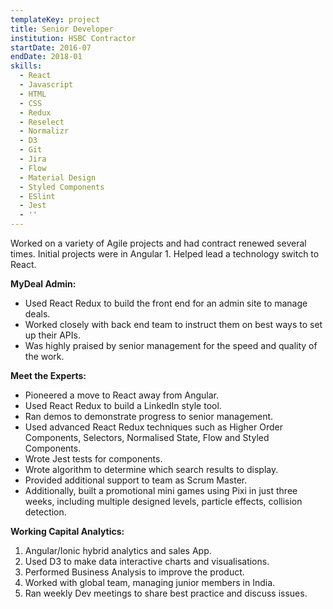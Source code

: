 ```yaml
---
templateKey: project
title: Senior Developer
institution: HSBC Contractor
startDate: 2016-07
endDate: 2018-01
skills:
  - React
  - Javascript
  - HTML
  - CSS
  - Redux
  - Reselect
  - Normalizr
  - D3
  - Git
  - Jira
  - Flow
  - Material Design
  - Styled Components
  - ESlint
  - Jest
  - ''
---
```

Worked on a variety of Agile projects and had contract renewed several times. Initial projects were in Angular 1. Helped lead a technology switch to React.  

**MyDeal Admin:**

* Used React Redux to build the front end for an admin site to manage deals.
* Worked closely with back end team to instruct them on best ways to set up their APIs.
* Was highly praised by senior management for the speed and quality of the work.

**Meet the Experts:**

* Pioneered a move to React away from Angular.
* Used React Redux to build a LinkedIn style tool.
* Ran demos to demonstrate progress to senior management.
* Used advanced React Redux techniques such as Higher Order Components, Selectors, Normalised State, Flow and Styled Components.
* Wrote Jest tests for components.
* Wrote algorithm to determine which search results to display.
* Provided additional support to team as Scrum Master.
* Additionally, built a promotional mini games using Pixi in just three weeks, including multiple designed levels, particle effects, collision detection.

**Working Capital Analytics:**

1. Angular/Ionic hybrid analytics and sales App.
2. Used D3 to make data interactive charts and visualisations.
3. Performed Business Analysis to improve the product.
4. Worked with global team, managing junior members in India.
5. Ran weekly Dev meetings to share best practice and discuss issues.
